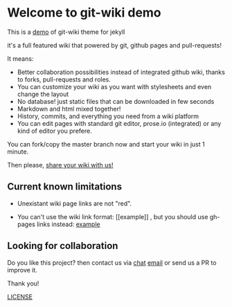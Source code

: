 # Welcome to git-wiki demo

This is a [demo](wiki/Demo.md) of git-wiki theme for jekyll

it's a full featured wiki that powered by git, github pages and pull-requests!

It means: 

* Better collaboration possibilities instead of integrated github wiki, thanks to forks, pull-requests and roles.
* You can customize your wiki as you want with stylesheets and even change the layout
* No database! just static files that can be downloaded in few seconds
* Markdown and html mixed together!
* History, commits, and everything you need from a wiki platform
* You can edit pages with standard git editor, prose.io (integrated) or any kind of editor you prefere.

You can fork/copy the master branch now and start your wiki in just 1 minute.

Then please, [share your wiki with us!](wiki/Showreel.md)

## Current known limitations

* Unexistant wiki page links are not "red".

* You can't use the wiki link format: [[example]] , but you should use gh-pages links instead: [example](example) 

## Looking for collaboration

Do you like this project? then contact us via [chat](https://gitter.im/Drassil/general?utm_source=share-link&utm_medium=link&utm_campaign=share-link) <a href="mailto:staff-drassil@googlegroups.com">email</a>  or send us a PR to improve it.

Thank you!

[LICENSE](LICENSE.md)